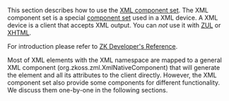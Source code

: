 This section describes how to use the [XML component
set](ZUML_Reference/ZUML/Languages/XML). The XML component
set is a special [component
set](ZUML_Reference/ZUML/Languages) used in a XML device. A
XML device is a client that accepts XML output. You can *not* use it
with [ZUL](ZUML_Reference/ZUML/Languages/ZUL) or
[XHTML](ZUML_Reference/ZUML/Languages/XHTML).

For introduction please refer to [ZK Developer's
Reference](ZK_Developer's_Reference/UI_Patterns/XML_Ouput).

Most of XML elements with the XML namespace are mapped to a general XML
component (<javadoc>org.zkoss.zml.XmlNativeComponent</javadoc>) that
will generate the element and all its attributes to the client directly.
However, the XML component set also provide some components for
different functionality. We discuss them one-by-one in the following
sections.
